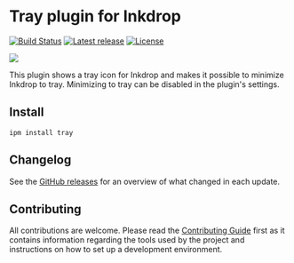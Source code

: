 # Tray plugin for Inkdrop

[![Build Status](https://dev.azure.com/jmerle/inkdrop-tray/_apis/build/status/Build?branchName=master)](https://dev.azure.com/jmerle/inkdrop-tray/_build/latest?definitionId=16&branchName=master)
[![Latest release](https://img.shields.io/github/v/release/jmerle/inkdrop-tray)](https://my.inkdrop.app/plugins/tray)
[![License](https://img.shields.io/github/license/jmerle/inkdrop-tray)](https://github.com/jmerle/inkdrop-tray/blob/master/LICENSE)

![](https://i.imgur.com/ua13ek2.png)

This plugin shows a tray icon for Inkdrop and makes it possible to minimize Inkdrop to tray. Minimizing to tray can be disabled in the plugin's settings.

## Install

```
ipm install tray
```

## Changelog

See the [GitHub releases](https://github.com/jmerle/inkdrop-tray/releases) for an overview of what changed in each update.

## Contributing

All contributions are welcome. Please read the [Contributing Guide](https://github.com/jmerle/inkdrop-tray/blob/master/CONTRIBUTING.md) first as it contains information regarding the tools used by the project and instructions on how to set up a development environment.
